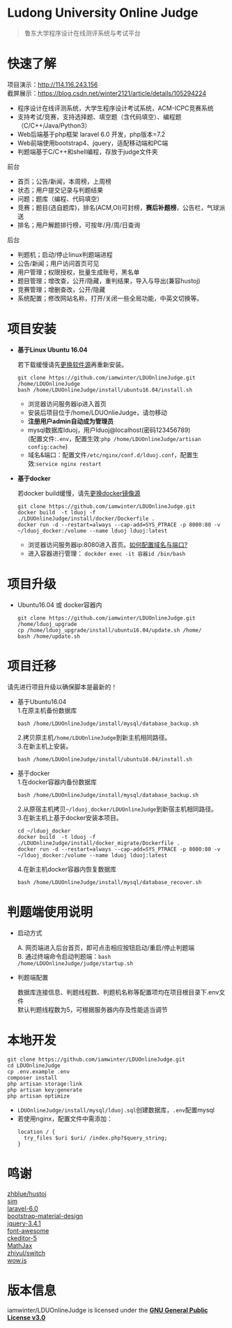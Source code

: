 Ludong University Online Judge
===
  > 鲁东大学程序设计在线测评系统与考试平台


# 快速了解

  项目演示：http://114.116.243.156  
  截屏展示：https://blog.csdn.net/winter2121/article/details/105294224
  
  - 程序设计在线评测系统，大学生程序设计考试系统，ACM-ICPC竞赛系统
  - 支持考试/竞赛，支持选择题、填空题（含代码填空）、编程题（C/C++/Java/Python3）
  - Web后端基于php框架 laravel 6.0 开发，php版本=7.2
  - Web前端使用bootstrap4、jquery，适配移动端和PC端
  - 判题端基于C/C++和shell编程，存放于judge文件夹
  
  前台
  
  + 首页；公告/新闻，本周榜，上周榜
  + 状态；用户提交记录与判题结果
  + 问题；题库（编程、代码填空）
  + 竞赛；题目(选自题库)，排名(ACM,OI)可封榜，**赛后补题榜**，公告栏，气球派送
  + 排名；用户解题排行榜，可按年/月/周/日查询
  
  后台

  + 判题机；启动/停止linux判题端进程
  + 公告/新闻；用户访问首页可见
  + 用户管理；权限授权，批量生成账号，黑名单
  + 题目管理；增改查，公开/隐藏，重判结果，导入与导出(兼容hustoj)
  + 竞赛管理；增删查改，公开/隐藏
  + 系统配置；修改网站名称，打开/关闭一些全局功能，中英文切换等。

# 项目安装

+ **基于Linux Ubuntu 16.04**
  
    若下载缓慢请先[更换软件源](https://blog.csdn.net/winter2121/article/details/103335319)再重新安装。
    ```
    git clone https://github.com/iamwinter/LDUOnlineJudge.git /home/LDUOnlineJudge
    bash /home/LDUOnlineJudge/install/ubuntu16.04/install.sh
     ```
    - 浏览器访问服务器ip进入首页  
    - 安装后项目位于/home/LDUOnlieJudge，请勿移动  
    - **注册用户admin自动成为管理员**
    - mysql数据库lduoj，用户lduoj@localhost(密码123456789)  
      (配置文件:`.env`，配置生效:`php /home/LDUOnlineJudge/artisan config:cache`)  
    - 域名&端口：配置文件`/etc/nginx/conf.d/lduoj.conf`，配置生效:`service nginx restart`  


+ **基于docker**

    若docker build缓慢，请先[更换docker镜像源](https://blog.csdn.net/winter2121/article/details/107399812)
    ```
    git clone https://github.com/iamwinter/LDUOnlineJudge.git
    docker build  -t lduoj -f ./LDUOnlineJudge/install/docker/Dockerfile .
    docker run -d --restart=always --cap-add=SYS_PTRACE -p 8080:80 -v ~/lduoj_docker:/volume --name lduoj lduoj:latest
    ```
    - 浏览器访问服务器ip:8080进入首页。[如何配置域名与端口?](https://blog.csdn.net/winter2121/article/details/107783085)  
    - 进入容器进行管理： `dockder exec -it 容器id /bin/bash`  

# 项目升级

  - Ubuntu16.04 或 docker容器内
    ```shell script
    git clone https://github.com/iamwinter/LDUOnlineJudge.git /home/lduoj_upgrade
    cp /home/lduoj_upgrade/install/ubuntu16.04/update.sh /home/
    bash /home/update.sh
    ```

# 项目迁移

  请先进行项目升级以确保脚本是最新的！
  - 基于Ubuntu16.04  
    1.在原主机备份数据库
    ```shell script
    bash /home/LDUOnlineJudge/install/mysql/database_backup.sh
    ```
    2.拷贝原主机`/home/LDUOnlineJudge`到新主机相同路径。  
    3.在新主机上安装。
    ```shell script
    bash /home/LDUOnlineJudge/install/ubuntu16.04/install.sh
    ```
  - 基于docker  
    1.在docker容器内备份数据库
      ```shell script
      bash /home/LDUOnlineJudge/install/mysql/database_backup.sh
      ```
    2.从原宿主机拷贝`~/lduoj_docker/LDUOnlineJudge`到新宿主机相同路径。    
    3.在新主机上基于docker安装本项目。  
      ```shell script
      cd ~/lduoj_docker
      docker build  -t lduoj -f ./LDUOnlineJudge/install/docker_migrate/Dockerfile .
      docker run -d --restart=always --cap-add=SYS_PTRACE -p 8080:80 -v ~/lduoj_docker:/volume --name lduoj lduoj:latest
      ```
    4.在新主机docker容器内恢复数据库
      ```shell script
      bash /home/LDUOnlineJudge/install/mysql/database_recover.sh
      ```

# 判题端使用说明

  + 启动方式
  
    A. 网页端进入后台首页，即可点击相应按钮启动/重启/停止判题端  
    B. 通过终端命令启动判题端：`bash /home/LDUOnlineJudge/judge/startup.sh`

  + 判题端配置
  
    数据库连接信息、判题线程数、判题机名称等配置项均在项目根目录下.env文件  
    默认判题线程数为5，可根据服务器内存及性能适当调节

# 本地开发

  ```
  git clone https://github.com/iamwinter/LDUOnlineJudge.git
  cd LDUOnlineJudge
  cp .env.example .env
  composer install
  php artisan storage:link
  php artisan key:generate
  php artisan optimize
  ```
  - `LDUOnlineJudge/install/mysql/lduoj.sql`创建数据库，`.env`配置mysql  
  - 若使用nginx，配置文件中需添加：
    ```shell script
    location / {
      try_files $uri $uri/ /index.php?$query_string;
    }
    ```

# 鸣谢

  [zhblue/hustoj](https://github.com/zhblue/hustoj)  
  [sim](https://dickgrune.com/Programs/similarity_tester/)  
  [laravel-6.0](https://laravel.com/)  
  [bootstrap-material-design](https://fezvrasta.github.io/bootstrap-material-design/)  
  [jquery-3.4.1](https://jquery.com/)  
  [font-awesome](http://www.fontawesome.com.cn/)  
  [ckeditor-5](https://ckeditor.com/ckeditor-5/)  
  [MathJax](https://www.mathjax.org/)  
  [zhiyul/switch](https://github.com/notiflix/Notiflix)  
  [wow.js](https://www.delac.io/wow/)

# 版本信息

  iamwinter/LDUOnlineJudge is licensed under the 
  **[GNU General Public License v3.0](https://github.com/iamwinter/LDUOnlineJudge/blob/master/LICENSE)**
